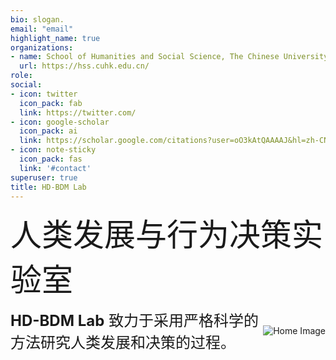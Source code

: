 ```yaml
---
bio: slogan.
email: "email"
highlight_name: true
organizations:
- name: School of Humanities and Social Science, The Chinese University of Hong Kong-Shenzhen
  url: https://hss.cuhk.edu.cn/
role: 
social:
- icon: twitter
  icon_pack: fab
  link: https://twitter.com/
- icon: google-scholar
  icon_pack: ai
  link: https://scholar.google.com/citations?user=oO3kAtQAAAAJ&hl=zh-CN
- icon: note-sticky
  icon_pack: fas
  link: '#contact'
superuser: true
title: HD-BDM Lab
---
```

<span style="font-size: 50px;">人类发展与行为决策实验室</span>

<div style="display: flex; flex-direction: row; align-items: center;">
  <div style="flex: 1;">
    <span style="font-size: 24px;"><strong>HD-BDM Lab</strong> 致力于采用严格科学的方法研究人类发展和决策的过程。</span>
  </div>
  <img src="/images/home.jpg" style="max-width: 50%;" alt="Home Image">
</div>
